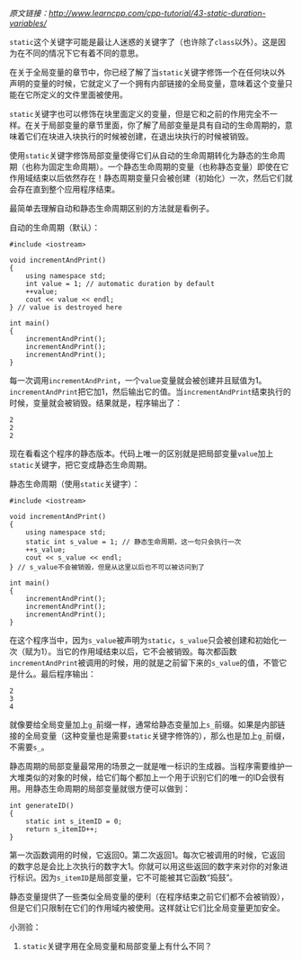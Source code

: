 *原文链接：http://www.learncpp.com/cpp-tutorial/43-static-duration-variables/*

`static`这个关键字可能是最让人迷惑的关键字了（也许除了`class`以外）。这是因为在不同的情况下它有着不同的意思。

在关于全局变量的章节中，你已经了解了当`static`关键字修饰一个在任何块以外声明的变量的时候，它就定义了一个拥有内部链接的全局变量，意味着这个变量只能在它所定义的文件里面被使用。

`static`关键字也可以修饰在块里面定义的变量，但是它和之前的作用完全不一样。在关于局部变量的章节里面，你了解了局部变量是具有自动的生命周期的，意味着它们在块进入块执行的时候被创建，在退出块执行的时候被销毁。

使用`static`关键字修饰局部变量使得它们从自动的生命周期转化为静态的生命周期（也称为固定生命周期）。一个静态生命周期的变量（也称静态变量）即使在它作用域结束以后依然存在！静态周期变量只会被创建（初始化）一次，然后它们就会存在直到整个应用程序结束。

最简单去理解自动和静态生命周期区别的方法就是看例子。

自动的生命周期（默认）：

    #include <iostream>
     
    void incrementAndPrint()
    {
        using namespace std;
        int value = 1; // automatic duration by default
        ++value;
        cout << value << endl;
    } // value is destroyed here
     
    int main()
    {
        incrementAndPrint();
        incrementAndPrint();
        incrementAndPrint();
    }

每一次调用`incrementAndPrint`，一个`value`变量就会被创建并且赋值为1。`incrementAndPrint`把它加1，然后输出它的值。当`incrementAndPrint`结束执行的时候，变量就会被销毁。结果就是，程序输出了：

    2
    2
    2

现在看看这个程序的静态版本。代码上唯一的区别就是把局部变量`value`加上`static`关键字，把它变成静态生命周期。

静态生命周期（使用`static`关键字）：

    #include <iostream>
     
    void incrementAndPrint()
    {
        using namespace std;
        static int s_value = 1; // 静态生命周期，这一句只会执行一次
        ++s_value;
        cout << s_value << endl;
    } // s_value不会被销毁，但是从这里以后也不可以被访问到了
     
    int main()
    {
        incrementAndPrint();
        incrementAndPrint();
        incrementAndPrint();
    }

在这个程序当中，因为`s_value`被声明为`static`，`s_value`只会被创建和初始化一次（赋为1）。当它的作用域结束以后，它不会被销毁。每次都函数`incrementAndPrint`被调用的时候，用的就是之前留下来的`s_value`的值，不管它是什么。最后程序输出：

    2
    3
    4

就像要给全局变量加上`g_`前缀一样，通常给静态变量加上`s_`前缀。如果是内部链接的全局变量（这种变量也是需要`static`关键字修饰的），那么也是加上`g_`前缀，不需要`s_`。

静态周期的局部变量最常用的场景之一就是唯一标识的生成器。当程序需要维护一大堆类似的对象的时候，给它们每个都加上一个用于识别它们的唯一的ID会很有用。用静态生命周期的局部变量就很方便可以做到：

    int generateID()
    {
        static int s_itemID = 0;
        return s_itemID++;
    }

第一次函数调用的时候，它返回0。第二次返回1。每次它被调用的时候，它返回的数字总是会比上次执行的数字大1。你就可以用这些返回的数字来对你的对象进行标识。因为`s_itemID`是局部变量，它不可能被其它函数“捣鼓”。

静态变量提供了一些类似全局变量的便利（在程序结束之前它们都不会被销毁），但是它们只限制在它们的作用域内被使用。这样就让它们比全局变量更加安全。

小测验：

1) `static`关键字用在全局变量和局部变量上有什么不同？
